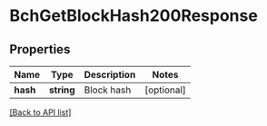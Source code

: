 # BchGetBlockHash200Response

## Properties

Name | Type | Description | Notes
------------ | ------------- | ------------- | -------------
**hash** | **string** | Block hash | [optional]

[[Back to API list]](../../README.md#api-endpoints)
